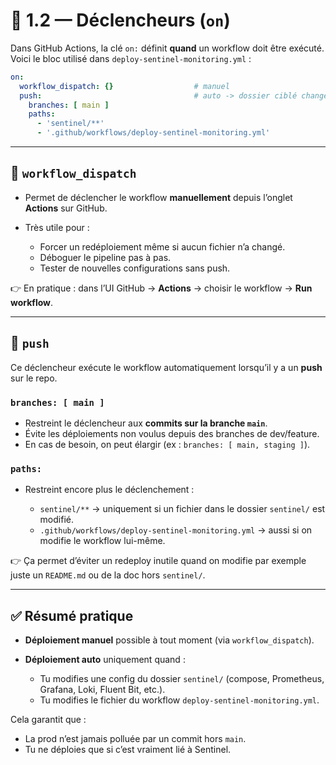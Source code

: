 # 📑 1.2 — Déclencheurs (`on`)

Dans GitHub Actions, la clé `on:` définit **quand** un workflow doit être exécuté.
Voici le bloc utilisé dans `deploy-sentinel-monitoring.yml` :

```yaml
on:
  workflow_dispatch: {}                  # manuel
  push:                                  # auto -> dossier ciblé change
    branches: [ main ]
    paths:
      - 'sentinel/**'
      - '.github/workflows/deploy-sentinel-monitoring.yml'
```

---

## 🔹 `workflow_dispatch`

* Permet de déclencher le workflow **manuellement** depuis l’onglet **Actions** sur GitHub.
* Très utile pour :

    * Forcer un redéploiement même si aucun fichier n’a changé.
    * Déboguer le pipeline pas à pas.
    * Tester de nouvelles configurations sans push.

👉 En pratique : dans l’UI GitHub → **Actions** → choisir le workflow → **Run workflow**.

---

## 🔹 `push`

Ce déclencheur exécute le workflow automatiquement lorsqu’il y a un **push** sur le repo.

### `branches: [ main ]`

* Restreint le déclencheur aux **commits sur la branche `main`**.
* Évite les déploiements non voulus depuis des branches de dev/feature.
* En cas de besoin, on peut élargir (ex : `branches: [ main, staging ]`).

### `paths:`

* Restreint encore plus le déclenchement :

    * `sentinel/**` → uniquement si un fichier dans le dossier `sentinel/` est modifié.
    * `.github/workflows/deploy-sentinel-monitoring.yml` → aussi si on modifie le workflow lui-même.

👉 Ça permet d’éviter un redeploy inutile quand on modifie par exemple juste un `README.md` ou de la doc hors `sentinel/`.

---

## ✅ Résumé pratique

* **Déploiement manuel** possible à tout moment (via `workflow_dispatch`).
* **Déploiement auto** uniquement quand :

    * Tu modifies une config du dossier `sentinel/` (compose, Prometheus, Grafana, Loki, Fluent Bit, etc.).
    * Tu modifies le fichier du workflow `deploy-sentinel-monitoring.yml`.

Cela garantit que :

* La prod n’est jamais polluée par un commit hors `main`.
* Tu ne déploies que si c’est vraiment lié à Sentinel.
